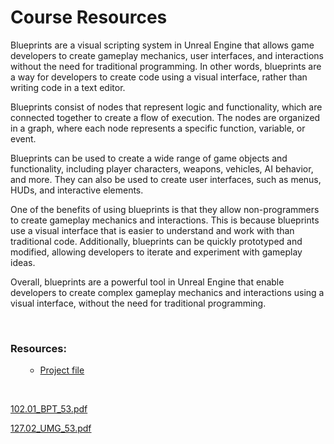 # Course Resources

<p data-speechify-highlight="true">Blueprints are a visual scripting system in Unreal Engine that allows game developers to create gameplay mechanics, user interfaces, and interactions without the need for traditional programming. In other words, blueprints are a way for developers to create code using a visual interface, rather than writing code in a text editor.</p>
<p>Blueprints consist of nodes that represent logic and functionality, which are connected together to create a flow of execution. The nodes are organized in a graph, where each node represents a specific function, variable, or event.</p>
<p>Blueprints can be used to create a wide range of game objects and functionality, including player characters, weapons, vehicles, AI behavior, and more. They can also be used to create user interfaces, such as menus, HUDs, and interactive elements.</p>
<p>One of the benefits of using blueprints is that they allow non-programmers to create gameplay mechanics and interactions. This is because blueprints use a visual interface that is easier to understand and work with than traditional code. Additionally, blueprints can be quickly prototyped and modified, allowing developers to iterate and experiment with gameplay ideas.</p>
<p>Overall, blueprints are a powerful tool in Unreal Engine that enable developers to create complex gameplay mechanics and interactions using a visual interface, without the need for traditional programming.</p>
<p>&nbsp;</p>
<h3>Resources:</h3>
<ul>
<ul>
<li><a class="inline_disabled" href="https://www.dropbox.com/scl/fo/cvmv8gm861gxw5wnqm65p/ABn5KzlwY9YbPtOK_EB9NhE?rlkey=4ntaf1tne9uk4993vgu2fkfb7&amp;st=e1w0qvql&amp;dl=0" target="_blank">Project file</a></li>
</ul>
</ul>
<p>&nbsp;</p>
<p><a class="instructure_file_link instructure_scribd_file inline_disabled" title="102.01_BPT_53.pdf" href="https://vertexschool.instructure.com/courses/289/files/28048?verifier=Djaenk0WO2Zlv1U3VLLUslq1yhPXq7KOg3RcGOfg&amp;wrap=1" target="_blank" data-canvas-previewable="false" data-api-endpoint="https://vertexschool.instructure.com/api/v1/courses/289/files/28048" data-api-returntype="File">102.01_BPT_53.pdf</a></p>
<p><a class="instructure_file_link instructure_scribd_file inline_disabled" title="127.02_UMG_53.pdf" href="https://vertexschool.instructure.com/courses/289/files/28049?verifier=8iKYxolSgqLwfHePKh2ebL2fgQosAdR1ZYJFPY4D&amp;wrap=1" target="_blank" data-canvas-previewable="false" data-api-endpoint="https://vertexschool.instructure.com/api/v1/courses/289/files/28049" data-api-returntype="File">127.02_UMG_53.pdf</a></p>